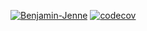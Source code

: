 <!--[![Benjamin-Jenne](https://circleci.com/gh/Benjamin-Jenne/MapGame.svg?style=svg)](https://circleci.com/gh/Benjamin-Jenne/MapGame)-->

[![Benjamin-Jenne](https://circleci.com/gh/Benjamin-Jenne/AD340Game.svg?style=svg)](https://app.circleci.com/pipelines/github/Benjamin-Jenne/AD340Game)
[![codecov](https://codecov.io/gh/Benjamin-Jenne/MapGame/branch/master/graph/badge.svg)](https://codecov.io/gh/Benjamin-Jenne/MapGame)
